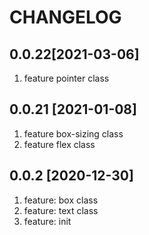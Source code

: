 # CHANGELOG

## 0.0.22[2021-03-06]
1. feature pointer class

## 0.0.21 [2021-01-08]
1. feature box-sizing class
2. feature flex class

## 0.0.2 [2020-12-30]

1. feature: box class
2. feature: text class
3. feature: init
